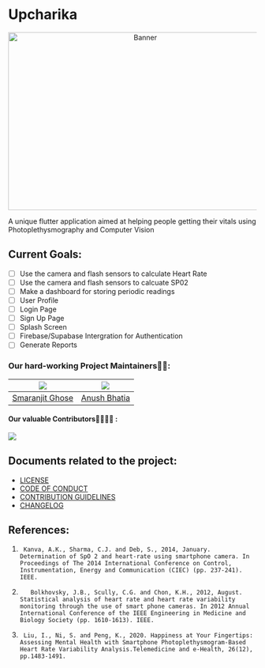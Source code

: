 # Upcharika
<p align = "center"><img src = "./assets/banner.jpg" alt="Banner" width="540" height="360"></p>
A unique flutter application aimed at helping people getting their vitals using Photoplethysmography and Computer Vision

## Current Goals:

- [ ] Use the camera and flash sensors to calculate Heart Rate
- [ ] Use the camera and flash sensors to calcuate SP02
- [ ] Make a dashboard for storing periodic readings
- [ ] User Profile 
- [ ] Login Page
- [ ] Sign Up Page
- [ ] Splash Screen
- [ ] Firebase/Supabase Intergration for Authentication
- [ ] Generate Reports

### Our hard-working Project Maintainers👨‍🏫:

| ![](https://avatars.githubusercontent.com/u/46641503?v=4) | ![](https://avatars.githubusercontent.com/u/40017559?v=4) | 
| :-------------------------------------------------------: | :-------------------------------------------------------: | 
|   [Smaranjit Ghose](https://github.com/smaranjitghose)    |      [Anush Bhatia](https://github.com/anushbhatia)       |

#### Our valuable Contributors👩‍💻👨‍💻 :

<a href="https://github.com/smaranjitghose/Upcharika/graphs/contributors">
  <img src="https://contributors-img.web.app/image?repo=smaranjitghose/Upcharika" />
</a>

## Documents related to the project:

- [LICENSE](./LICENSE)
- [CODE OF CONDUCT](./CODE_OF_CONDUCT.md)
- [CONTRIBUTION GUIDELINES](./CONTRIBUTING.MD)
- [CHANGELOG](./CHANGELOG.md)

## References:

1. ```
    Kanva, A.K., Sharma, C.J. and Deb, S., 2014, January. Determination of SpO 2 and heart-rate using smartphone camera. In Proceedings of The 2014 International Conference on Control, Instrumentation, Energy and Communication (CIEC) (pp. 237-241). IEEE.
   ```
2. ```
      Bolkhovsky, J.B., Scully, C.G. and Chon, K.H., 2012, August. Statistical analysis of heart rate and heart rate variability monitoring through the use of smart phone cameras. In 2012 Annual International Conference of the IEEE Engineering in Medicine and Biology Society (pp. 1610-1613). IEEE.
    ```
3. ```
    Liu, I., Ni, S. and Peng, K., 2020. Happiness at Your Fingertips: Assessing Mental Health with Smartphone Photoplethysmogram-Based Heart Rate Variability Analysis.Telemedicine and e-Health, 26(12), pp.1483-1491.
  ```
